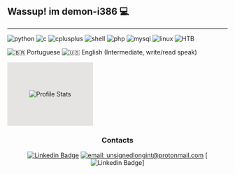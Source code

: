## Wassup! im demon-i386 :computer:
------------

![python](https://img.shields.io/badge/Python-14354C?style=for-the-badge&logo=python&logoColor=white) ![c](https://img.shields.io/badge/C-00599C?style=for-the-badge&logo=c&logoColor=white) ![cplusplus](https://img.shields.io/badge/C%2B%2B-00599C?style=for-the-badge&logo=c%2B%2B&logoColor=white) ![shell](https://img.shields.io/badge/Shell_Script-121011?style=for-the-badge&logo=gnu-bash&logoColor=white) ![php](https://img.shields.io/badge/PHP-121011?style=for-the-badge&logo=php&logoColor=white&color=blue) ![mysql](https://img.shields.io/badge/MYSQL-121011?style=for-the-badge&logo=mysql&logoColor=white&color=red) ![linux](https://img.shields.io/badge/Linux-FCC624?&style=for-the-badge&logo=linux&logoColor=000) ![HTB](https://img.shields.io/badge/-demoni386-9fef00?style=for-the-badge&logo=Hack-The-Box&logoColor=white&link=https://app.hackthebox.eu/profile/412490)

![:brazil: Portuguese ](https://img.shields.io/badge/Portugu%C3%AAs-4CAF72?&label=Materno&labelColor=222&style=for-the-badge&logo=pt-br&logoColor=000) ![:us: English (Intermediate, write/read speak)](https://img.shields.io/badge/English-4C51AF?&label=Intermediate%2C%20read/write&labelColor=222&style=for-the-badge&logo=pt-br&logoColor=000)

<div style="padding: 50px; background-color: #E5E4E2; display: inline-block;">  
    
![Profile Stats](https://github-readme-stats.vercel.app/api?username=demon-i386&hide_border=true&show_icons=true&title_color=ddd&icon_color=ddd&text_color=fff&bg_color=222)

</div>


<div align="center">
    <h3>Contacts</h3>
    
[![Linkedin Badge](https://img.shields.io/badge/-Pedro%20S-0077b5?style=for-the-badge&logo=Linkedin&logoColor=white&link=https://www.linkedin.com/in/pedro-s-844014206/)](https://www.linkedin.com/in/pedro-silva-844014206/) [![email: unsignedlongint@protonmail.com](https://img.shields.io/badge/email-8B89CC?&style=for-the-badge&logo=protonmail&logoColor=FFF)](mailto:unsignedlongint@protonmail.com) [![Linkedin Badge](https://img.shields.io/badge/-demon-i3861337%20S-0077b5?style=for-the-badge&logo=discord&logoColor=blue)]

</div>

